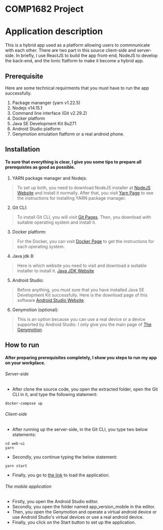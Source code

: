 # COMP1682 Project

# Application description
This is a hybrid app used as a platform allowing users to commnunicate with each other. There are two part in this source client-side and server-side. In briefly, I use ReactJS to build the app front-end, NodeJS to develop the back-end, and the Ionic flatform to make it become a hybrid app.

## Prerequisite
Here are some technical requirments that you must have to run the app successfully.
1. Package mananger (yarn v1.22.5)
2. Nodejs  v14.15.1
3. Command line interface (Git v2.29.2)
4. Docker platform
5. Java SE Development Kit 8u271
6. Android Studio platform
7. Genymotion emulation flatform or a real android phone.
## Installation
#### To sure that everything is clear, I give you some tips to prepare all prerequistes as good as possible.
1. YARN package manager and Nodejs:
  > To set up both, you need to download NodeJS installer at [NodeJS Website](https://nodejs.org/en/) and install it normally.
  > After that, you visit [Yarn Page](https://classic.yarnpkg.com/en/docs/install#debian-stable) to see the instructions for installing YARN package manager.
2. Git CLI:
  > To install Git CLI, you will visit [Git Pages](https://git-scm.com/downloads). Then, you download with suitable operating system and install it.
3. Docker platform:
  > For the Docker, you can visit [Docker Page](https://docs.docker.com/get-docker) to get the instructions for each operating system.
4.  Java jdk 8:
  > Here is which website you need to visit and download a suitable installer to install it. [Java JDK Website](https://www.oracle.com/java/technologies/javase/javase-jdk8-downloads.html)
5. Android Studio:
  > Before anything, you must sure that you have installed Java SE Development Kit successfully.
  > Here is the download page of this software [Android Studio Website](https://developer.android.com/studio). 
6. Genymotion (optional):
  > This is an option because you can use a real device or a device supported by Android Studio. I only give you the main page of [The Genymotion](https://www.genymotion.com/).
 ## How to run
 #### After preparing prerequisites completely, I show you steps to run my app on your workplace. 
 ###### Server-side
  - After clone the source code, you open the extracted folder, open the Git CLI in it, and type the following statement:
  ```
  docker-compose up
  ```
 ###### Client-side
  - After running up the server-side, in the Git CLI, you type two below statements: 
  ```
  cd web-ui
  yarn
  ```
  - Secondly, you continue typing the below statement:
  ```
  yarn start
  ```
  - Finally, you go to [the link](http://localhost:3000) to load the application. 
 ###### The mobile application
  - Firstly, you open the Android Studio editor.
  - Secondly, you open the folder named app_version_mobile in the editor.
  - Then, you open the Genymotion and operate a virtual android device or use Android Studio's virtual devices or use a real android device.
  - Finally, you click on the Start button to set up the application.
